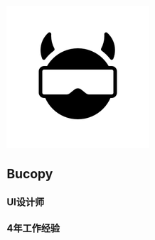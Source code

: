 ![image](https://github.com/bucopy/resume/blob/master/img/bucopy_logo.png)
# Bucopy
## UI设计师
## 4年工作经验
